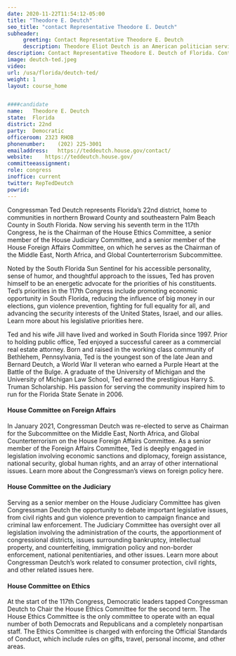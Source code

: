 ```yaml
---
date: 2020-11-22T11:54:12-05:00
title: "Theodore E. Deutch"
seo_title: "contact Representative Theodore E. Deutch"
subheader:
     greeting: Contact Representative Theodore E. Deutch 
     description: Theodore Eliot Deutch is an American politician serving as the U.S. Representative for Florida's 22nd congressional district since 2017. A member of the Democratic Party, he first entered Congress in 2010 after a special election following the resignation of Robert Wexler.
description: Contact Representative Theodore E. Deutch of Florida. Contact information for Theodore E. Deutch includes email address, phone number, and mailing address.
image: deutch-ted.jpeg
video: 
url: /usa/florida/deutch-ted/
weight: 1
layout: course_home


####candidate
name:	Theodore E. Deutch
state:	Florida
district: 22nd
party:	Democratic
officeroom:	2323 RHOB
phonenumber:	(202) 225-3001
emailaddress:	https://teddeutch.house.gov/contact/
website:	https://teddeutch.house.gov/
committeeassignment: 
role: congress
inoffice: current
twitter: RepTedDeutch
powrid: 
---
```


Congressman Ted Deutch represents Florida’s 22nd district, home to communities in northern Broward County and southeastern Palm Beach County in South Florida. Now serving his seventh term in the 117th Congress, he is the Chairman of the House Ethics Committee, a senior member of the House Judiciary Committee, and a senior member of the House Foreign Affairs Committee, on which he serves as the Chairman of the Middle East, North Africa, and Global Counterterrorism Subcommittee.

Noted by the South Florida Sun Sentinel for his accessible personality, sense of humor, and thoughtful approach to the issues, Ted has proven himself to be an energetic advocate for the priorities of his constituents. Ted’s priorities in the 117th Congress include promoting economic opportunity in South Florida, reducing the influence of big money in our elections, gun violence prevention, fighting for full equality for all, and advancing the security interests of the United States, Israel, and our allies. Learn more about his legislative priorities here.

Ted and his wife Jill have lived and worked in South Florida since 1997. Prior to holding public office, Ted enjoyed a successful career as a commercial real estate attorney. Born and raised in the working class community of Bethlehem, Pennsylvania, Ted is the youngest son of the late Jean and Bernard Deutch, a World War II veteran who earned a Purple Heart at the Battle of the Bulge. A graduate of the University of Michigan and the University of Michigan Law School, Ted earned the prestigious Harry S. Truman Scholarship. His passion for serving the community inspired him to run for the Florida State Senate in 2006.

#### House Committee on Foreign Affairs
In January 2021, Congressman Deutch was re-elected to serve as Chairman for the Subcommittee on the Middle East, North Africa, and Global Counterterrorism on the House Foreign Affairs Committee. As a senior member of the Foreign Affairs Committee, Ted is deeply engaged in legislation involving economic sanctions and diplomacy, foreign assistance, national security, global human rights, and an array of other international issues. Learn more about the Congressman’s views on foreign policy here.

#### House Committee on the Judiciary
Serving as a senior member on the House Judiciary Committee has given Congressman Deutch the opportunity to debate important legislative issues, from civil rights and gun violence prevention to campaign finance and criminal law enforcement. The Judiciary Committee has oversight over all legislation involving the administration of the courts, the apportionment of congressional districts, issues surrounding bankruptcy, intellectual property, and counterfeiting, immigration policy and non-border enforcement, national penitentiaries, and other issues. Learn more about Congressman Deutch’s work related to consumer protection, civil rights, and other related issues here.

#### House Committee on Ethics
At the start of the 117th Congress, Democratic leaders tapped Congressman Deutch to Chair the House Ethics Committee for the second term. The House Ethics Committee is the only committee to operate with an equal number of both Democrats and Republicans and a completely nonpartisan staff. The Ethics Committee is charged with enforcing the Official Standards of Conduct, which include rules on gifts, travel, personal income, and other areas.